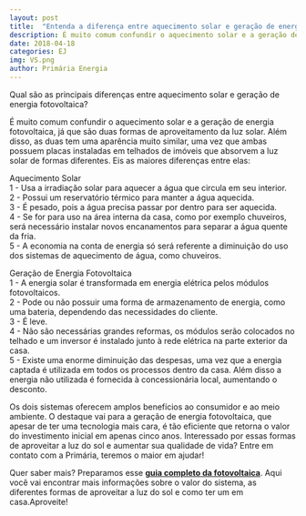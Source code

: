 ```yaml
---
layout: post
title:  "Entenda a diferença entre aquecimento solar e geração de energia fotovoltaica"
description: É muito comum confundir o aquecimento solar e a geração de energia fotovoltaica,[...]
date: 2018-04-18
categories: EJ
img: VS.png
author: Primária Energia
---
```


Qual são as principais diferenças entre aquecimento solar e geração de energia fotovoltaica?

É muito comum confundir o aquecimento solar e a geração de energia fotovoltaica, já que são duas formas de aproveitamento da luz solar. Além disso, as duas tem uma aparência muito similar, uma vez que ambas possuem placas instaladas em telhados de imóveis que absorvem a luz solar de formas diferentes. Eis as maiores diferenças entre elas: 

Aquecimento Solar  
1 - Usa a irradiação solar para aquecer a água que circula em seu interior.  
2 - Possui um reservatório térmico para manter a água aquecida.  
3 - É pesado, pois a água precisa passar por dentro para ser aquecida.  
4 - Se for para uso na área interna da casa, como por exemplo chuveiros, será necessário instalar novos encanamentos para separar a água quente da fria.  
5 - A economia na conta de energia só será referente a diminuição do uso dos sistemas de aquecimento de água, como chuveiros.

Geração de Energia Fotovoltaica  
1 - A energia solar é transformada em energia elétrica pelos módulos fotovoltaicos.  
2 - Pode ou não possuir uma forma de armazenamento de energia, como uma bateria, dependendo das necessidades do cliente.  
3 - É leve.  
4 - Não são necessárias grandes reformas, os módulos serão colocados no telhado e um inversor é instalado junto à rede elétrica na parte exterior da casa.  
5 - Existe uma enorme diminuição das despesas, uma vez que a energia captada é utilizada em todos os processos dentro da casa. Além disso a energia não utilizada é fornecida à concessionária local, aumentando o desconto.  

Os dois sistemas oferecem amplos benefícios ao consumidor e ao meio ambiente. O destaque vai para a geração de energia fotovoltaica, que apesar de ter uma tecnologia mais cara, é tão eficiente que retorna o valor do investimento inicial em apenas cinco anos. Interessado por essas formas de aproveitar a luz do sol e aumentar sua qualidade de vida? Entre em contato com a Primária, teremos o maior em ajudar!

Quer saber mais? Preparamos esse **[guia completo da fotovoltaica](https://conteudo.primariaenergia.com/e-book-guia-da-fotovoltaica)**. Aqui você vai encontrar mais informações sobre o valor do sistema, as diferentes formas de aproveitar a luz do sol e como ter um em casa.Aproveite!
